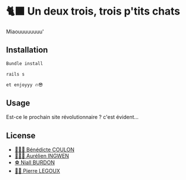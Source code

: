 # 🐈‍⬛ Un deux trois, trois p'tits chats

Miaouuuuuuuu'

## Installation



```bash
Bundle install
```
```bash
rails s
```
```bash
et enjoyyy 🔥😎
```

## Usage

Est-ce le prochain site révolutionnaire ? c'est évident... 



## License
- [🙋🏻‍♀️ Bénédicte COULON](https://google.fr)
- [🏋🏻‍♂️ Aurélien INGWEN](https://google.fr)
- [⚽️ Niall BURDON](https://google.fr)
- [🚴‍♂️ Pierre LEGOUX](https://google.fr)
